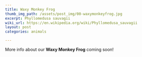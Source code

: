 ```yaml
---
title: Waxy Monkey Frog
thumb_img_path: /assets/post_img/00-waxymonkeyfrog.jpg
excerpt: Phyllomedusa sauvagii
wiki_url: https://en.wikipedia.org/wiki/Phyllomedusa_sauvagii
layout: post
categories: animals

---
```


More info about our **Waxy Monkey Frog** coming soon!